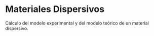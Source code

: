 # Materiales Dispersivos
Cálculo del modelo experimental y del modelo teórico de un material dispersivo.

